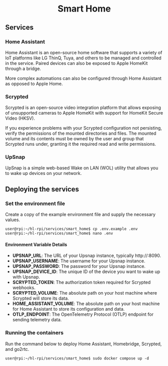 <div align="center">
  <h1>Smart Home</h1>
</div>

## Services
### Home Assistant
Home Assistant is an open-source home software that supports a variety of IoT platforms like LG ThinQ, Tuya, and others to be managed and controlled in the service. Paired devices can also be exposed to Apple HomeKit through a bridge.

More complex automations can also be configured through Home Assistant as opposed to Apple Home.

### Scrypted
Scrypted is an open-source video integration platform that allows exposing of unsupported cameras to Apple HomeKit with support for HomeKit Secure Video (HKSV).

If you experience problems with your Scrypted configuration not persisting, verify the permissions of the mounted directories and files. The mounted volume and its contents must be owned by the user and group that Scrypted runs under, granting it the required read and write permissions.

### UpSnap
UpSnap is a simple web-based Wake on LAN (WOL) utility that allows you to wake up devices on your network.

## Deploying the services

### Set the environment file
Create a copy of the example environment file and supply the necessary values.
```console
user@rpi:~/hl-rpi/services/smart_home$ cp .env.example .env
user@rpi:~/hl-rpi/services/smart_home$ nano .env
```

#### Environment Variable Details
- **UPSNAP_URL**: The URL of your Upsnap instance, typically http://<your-upsnap-ip>:8090.
- **UPSNAP_USERNAME**: The username for your Upsnap instance.
- **UPSNAP_PASSWORD**: The password for your Upsnap instance.
- **UPSNAP_DEVICE_ID**: The unique ID of the device you want to wake up with Upsnap.
- **SCRYPTED_TOKEN**: The authorization token required for Scrypted webhooks.
- **SCRYPTED_VOLUME**: The absolute path on your host machine where Scrypted will store its data.
- **HOME_ASSISTANT_VOLUME**: The absolute path on your host machine for Home Assistant to store its configuration and data.
- **OTLP_ENDPOINT**: The OpenTelemetry Protocol (OTLP) endpoint for sending telemetry data.

### Running the containers
Run the command below to deploy Home Assistant, Homebridge, Scrypted, and go2rtc.

```console
user@rpi:~/hl-rpi/services/smart_home$ sudo docker compose up -d
```
